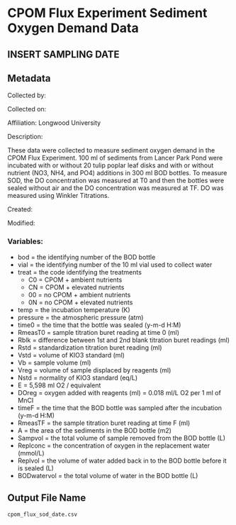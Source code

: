 # CPOM Flux Experiment Sediment Oxygen Demand Data

## INSERT SAMPLING DATE

## Metadata

Collected by: 

Collected on: 

Affiliation: Longwood University

Description: 

These data were collected to measure sediment oxygen demand in the CPOM Flux Experiment. 100 ml of sediments from Lancer Park Pond were incubated with or without 20 tulip poplar leaf disks and with or without nutrient (NO3, NH4, and PO4) additions in 300 ml BOD bottles. To measure SOD, the DO concentration was measured at T0 and then the bottles were sealed without air and the DO concentration was measured at TF.  DO was measured using Winkler Titrations.

Created: 

Modified:

### Variables:

* bod = the identifying number of the BOD bottle
* vial = the identifying number of the 10 ml vial used to collect water
* treat = the code identifying the treatments
    * C0 = CPOM + ambient nutrients
    * CN = CPOM + elevated nutrients
    * 00 = no CPOM + ambient nutrients
    * 0N = no CPOM + elevated nutrients
* temp = the incubation temperature (K)
* pressure = the atmospheric pressure (atm)
* time0 = the time that the bottle was sealed (y-m-d H:M)
* RmeasT0 = sample titration buret reading at time 0 (ml)
* Rblk = difference between 1st and 2nd blank titration buret readings (ml)
* Rstd = standardization titration buret reading (ml)
* Vstd = volume of KIO3 standard (ml)
* Vb = sample volume (ml)
* Vreg = volume of sample displaced by reagents (ml)
* Nstd = normality of KIO3 standard (eq/L)
* E = 5,598 ml O2 / equivalent 
* DOreg = oxygen added with reagents (ml) = 0.018 ml/L O2 per 1 ml of MnCl
* timeF = the time that the BOD bottle was sampled after the incubation (y-m-d H:M)
* RmeasTF = the sample titration buret reading at time F (ml)
* A = the area of the sediments in the BOD bottle (m2)
* Sampvol = the total volume of sample removed from the BOD bottle (L)
* Replconc = the concentration of oxygen in the replacement water (mmol/L)
* Replvol = the volume of water added back in to the BOD bottle before it is sealed (L)
* BODwatervol = the total volume of water in the BOD bottle (L)

## Output File Name

    cpom_flux_sod_date.csv